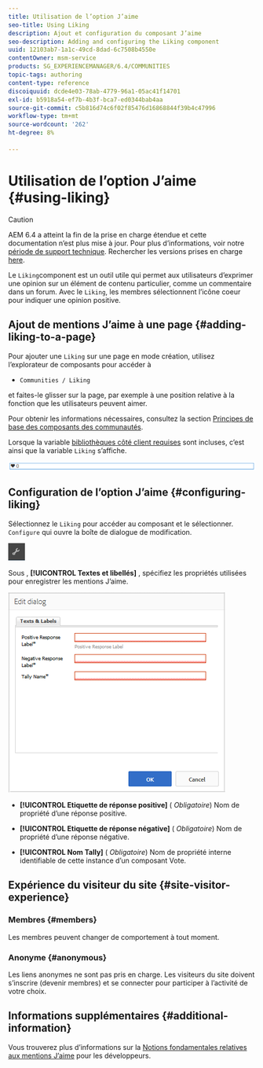```yaml
---
title: Utilisation de l’option J’aime
seo-title: Using Liking
description: Ajout et configuration du composant J’aime
seo-description: Adding and configuring the Liking component
uuid: 12103ab7-1a1c-49cd-8dad-6c7508b4550e
contentOwner: msm-service
products: SG_EXPERIENCEMANAGER/6.4/COMMUNITIES
topic-tags: authoring
content-type: reference
discoiquuid: dcde4e03-78ab-4779-96a1-05ac41f14701
exl-id: b5918a54-ef7b-4b3f-bca7-ed0344bab4aa
source-git-commit: c5b816d74c6f02f85476d16868844f39b4c47996
workflow-type: tm+mt
source-wordcount: '262'
ht-degree: 8%

---
```


# Utilisation de l’option J’aime {#using-liking}

>[!CAUTION]
>
>AEM 6.4 a atteint la fin de la prise en charge étendue et cette documentation n’est plus mise à jour. Pour plus d’informations, voir notre [période de support technique](https://helpx.adobe.com/fr/support/programs/eol-matrix.html). Rechercher les versions prises en charge [here](https://experienceleague.adobe.com/docs/?lang=fr).

Le `Liking`component est un outil utile qui permet aux utilisateurs d’exprimer une opinion sur un élément de contenu particulier, comme un commentaire dans un forum. Avec le `Liking`, les membres sélectionnent l’icône coeur pour indiquer une opinion positive.

## Ajout de mentions J’aime à une page {#adding-liking-to-a-page}

Pour ajouter une `Liking` sur une page en mode création, utilisez l’explorateur de composants pour accéder à

* `Communities / Liking`

et faites-le glisser sur la page, par exemple à une position relative à la fonction que les utilisateurs peuvent aimer.

Pour obtenir les informations nécessaires, consultez la section [Principes de base des composants des communautés](basics.md).

Lorsque la variable [bibliothèques côté client requises](essentials-liking.md#essentials-for-client-side) sont incluses, c’est ainsi que la variable `Liking` s’affiche.

![chlimage_1-93](assets/chlimage_1-93.png)

## Configuration de l’option J’aime {#configuring-liking}

Sélectionnez le `Liking` pour accéder au composant et le sélectionner. `Configure` qui ouvre la boîte de dialogue de modification.

![chlimage_1-94](assets/chlimage_1-94.png)

Sous , **[!UICONTROL Textes et libellés]** , spécifiez les propriétés utilisées pour enregistrer les mentions J’aime.

![chlimage_1-95](assets/chlimage_1-95.png)

* **[!UICONTROL Etiquette de réponse positive]**
(
*Obligatoire*) Nom de propriété d’une réponse positive.

* **[!UICONTROL Etiquette de réponse négative]**
(
*Obligatoire*) Nom de propriété d’une réponse négative.

* **[!UICONTROL Nom Tally]**
(
*Obligatoire*) Nom de propriété interne identifiable de cette instance d’un composant Vote.

## Expérience du visiteur du site {#site-visitor-experience}

### Membres {#members}

Les membres peuvent changer de comportement à tout moment.

### Anonyme {#anonymous}

Les liens anonymes ne sont pas pris en charge. Les visiteurs du site doivent s’inscrire (devenir membres) et se connecter pour participer à l’activité de votre choix.

## Informations supplémentaires {#additional-information}

Vous trouverez plus d’informations sur la [Notions fondamentales relatives aux mentions J’aime](essentials-liking.md) pour les développeurs.
